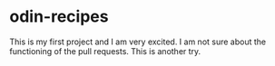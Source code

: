 # odin-recipes

This is my first project and I am very excited.
I am not sure about the functioning of the pull requests.
This is another try.